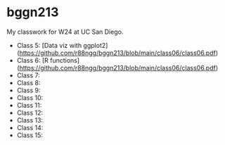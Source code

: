 # bggn213
My classwork for W24 at UC San Diego.

- Class 5: [Data viz with ggplot2] (https://github.com/r88ngg/bggn213/blob/main/class06/class06.pdf)
- Class 6: [R functions] (https://github.com/r88ngg/bggn213/blob/main/class06/class06.pdf)
- Class 7:
- Class 8:
- Class 9:
- Class 10:
- Class 11:
- Class 12:
- Class 13:
- Class 14:
- Class 15: 
